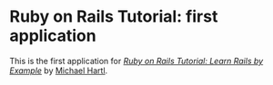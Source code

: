 # Ruby on Rails Tutorial: first application

This is the first application for
[*Ruby on Rails Tutorial: Learn Rails by Example*](http://railstutorial.org/)
by [Michael Hartl](http://michealhartl.com/).

